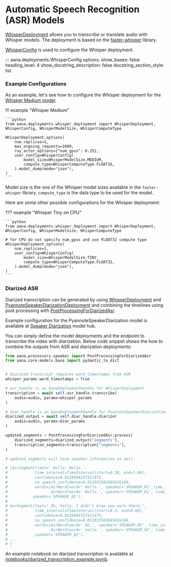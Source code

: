 # Automatic Speech Recognition (ASR) Models

[WhisperDeployment](./../../reference/deployments.md#aana.deployments.WhisperDeployment) allows you to transcribe or translate audio with Whisper models. The deployment is based on the [faster-whisper](https://github.com/SYSTRAN/faster-whisper) library.

[WhisperConfig](./../../reference/deployments.md#aana.deployments.WhisperConfig) is used to configure the Whisper deployment.

::: aana.deployments.WhisperConfig
    options:
        show_bases: false
        heading_level: 4
        show_docstring_description: false
        docstring_section_style: list

### Example Configurations

As an example, let's see how to configure the Whisper deployment for the [Whisper Medium model](https://huggingface.co/Systran/faster-whisper-medium).


!!! example "Whisper Medium"
    
    ```python
    from aana.deployments.whisper_deployment import WhisperDeployment, WhisperConfig, WhisperModelSize, WhisperComputeType

    WhisperDeployment.options(
        num_replicas=1,
        max_ongoing_requests=1000,
        ray_actor_options={"num_gpus": 0.25},
        user_config=WhisperConfig(
            model_size=WhisperModelSize.MEDIUM,
            compute_type=WhisperComputeType.FLOAT16,
        ).model_dump(mode="json"),
    )
    ```

Model size is the one of the Whisper model sizes available in the `faster-whisper` library. `compute_type` is the data type to be used for the model.

Here are some other possible configurations for the Whisper deployment:

??? example "Whisper Tiny on CPU"
    
    ```python
    from aana.deployments.whisper_deployment import WhisperDeployment, WhisperConfig, WhisperModelSize, WhisperComputeType

    # for CPU do not specify num_gpus and use FLOAT32 compute type
    WhisperDeployment.options(
        num_replicas=1,
        user_config=WhisperConfig(
            model_size=WhisperModelSize.TINY,
            compute_type=WhisperComputeType.FLOAT32,
        ).model_dump(mode="json"),
    )
    ```

### Diarized ASR

Diarized transcription can be generated by using [WhisperDeployment](./../../reference/deployments.md#aana.deployments.WhisperDeployment) and [PyannoteSpeakerDiarizationDeployment](./../../reference/deployments.md#aana.deployments.PyannoteSpeakerDiarizationDeployment) and combining the timelines using post processing with [PostProcessingForDiarizedAsr](./../../reference/processors.md#aana.processors.speaker.PostProcessingForDiarizedAsr).

Example configuration for the PyannoteSpeakerDiarization model is available at [Speaker Diarization](./speaker_recognition.md/#speaker-diarization-sd-models) model hub.

You can simply define the model deployments and the endpoint to transcribe the video with diarization. Below code snippet shows the how to combine the outputs from ASR and diarization deployments:


```python
from aana.processors.speaker import PostProcessingForDiarizedAsr
from aana.core.models.base import pydantic_to_dict


# diarized transcript requires word_timestamps from ASR
whisper_params.word_timestamps = True

# asr_handle is an AanaDeploymentHandle for WhisperDeployment
transcription = await self.asr_handle.transcribe(
    audio=audio, params=whisper_params
)

# diar_handle is an AanaDeploymentHandle for PyannoteSpeakerDiarizationDeployment
diarized_output = await self.diar_handle.diarize(
    audio=audio, params=diar_params
)

updated_segments = PostProcessingForDiarizedAsr.process(
    diarized_segments=diarized_output["segments"],
    transcription_segments=transcription["segments"],
)

# updated_segments will have speaker information as well:

# [AsrSegment(text=' Hello. Hello.', 
#            time_interval=TimeInterval(start=6.38, end=7.84), 
#            confidence=0.8329984157521475, 
#            no_speech_confidence=0.012033582665026188, 
#            words=[AsrWord(word=' Hello.', speaker='SPEAKER_01',time_interval=TimeInterval(start=6.38, end=7.0), alignment_confidence=0.6853185296058655), 
#                   AsrWord(word=' Hello.', speaker='SPEAKER_01', time_interval=TimeInterval(start=7.5, end=7.84), alignment_confidence=0.7124693989753723)], 
#           speaker='SPEAKER_01'), 
#
# AsrSegment(text=" Oh, hello. I didn't know you were there.", 
#            time_interval=TimeInterval(start=8.3, end=9.68), 
#            confidence=0.8329984157521475, 
#            no_speech_confidence=0.012033582665026188, 
#            words=[AsrWord(word=' Oh,', speaker='SPEAKER_02', time_interval=TimeInterval(start=8.3, end=8.48), alignment_confidence=0.8500092029571533), 
#                   AsrWord(word=' hello.', speaker='SPEAKER_02', time_interval=TimeInterval(start=8.5, end=8.76), alignment_confidence=0.9408962726593018), ...], 
#            speaker='SPEAKER_02'), 
# ...
# ]

```
An example notebook on diarized transcription is available at [notebooks/diarized_transcription_example.ipynb](https://github.com/mobiusml/aana_sdk/tree/main/notebooks/diarized_transcription_example.ipynb).


